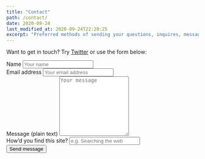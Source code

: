 ```yaml
---
title: "Contact"
path: /contact/
date: 2020-09-24
last_modified_at: 2020-09-24T22:20:25
excerpt: "Preferred methods of sending your questions, inquires, messages, and love letters to me."
---
```


Want to get in touch? Try [Twitter](https://twitter.com/griff_rees) or use the form below:

<form class="form-group"
      name="contact"
      method="POST"
      netlify
      netlify-honeypot="bot-field"
      data-netlify-recaptcha="true"
      action="/contact/thanks">
  <input type="hidden" name="bot-field" aria-hidden="true" />
  <input type="hidden" name="form-name" value="contact" />
  <div>
    <label for="name">Name
      <input
       required
       name="name"
       type="text"
       spellcheck="false"
       maxlength="255"
       placeholder="Your name"
       />
    </label>
  </div>
  <div>
    <label for="email">Email address
      <input
       required
       name="email"
       type="email"
       placeholder="Your email address"
       id="email"
       maxlenght="255"
       spellcheck="false"
       title="An email address to reply to, maximum 255 characters."
       />
    </label>
  </div>
  <div>
    <label for="message">Message (plain text)
      <textarea
       required
       name="message"
       spellcheck="true"
       rows="10"
       placeholder="Your message"
       /></textarea>
    </label>
  </div>
  <div>
    <label for="referral">How&rsquo;d you find this site?
      <input
       name="referral"
       type="text"
       maxlength="255"
       placeholder="e.g. Searching the web"
       />
    </label>
  </div>
  <div data-netlify-recaptcha="true"></div>
  <button
    class="btn submit"
    type="submit"
    >Send message</button>
</form>
